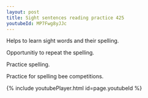```yaml
---
layout: post
title: Sight sentences reading practice 425
youtubeId: MP7Fwg8yJJc
---
```

 
 
Helps to learn sight words and their spelling.

Opportunitiy to repeat the spelling. 

Practice spelling. 
 
Practice for spelling bee competitions. 
 
{% include youtubePlayer.html id=page.youtubeId %}
 
 
